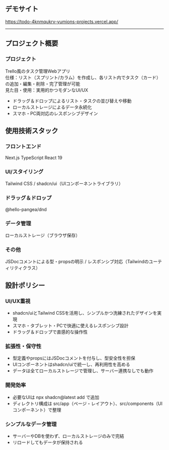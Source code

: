 ## デモサイト
https://todo-4knmqukrv-yumions-projects.vercel.app/



---
## プロジェクト概要
### プロジェクト
Trello風のタスク管理Webアプリ  
仕様：リスト（スプリント/カラム）を作成し、各リスト内でタスク（カード）の追加・編集・削除・完了管理が可能  
見た目・使用：実用的かつモダンなUI/UX  
- ドラッグ＆ドロップによるリスト・タスクの並び替えや移動  
- ローカルストレージによるデータ永続化  
- スマホ・PC両対応のレスポンシブデザイン  

## 使用技術スタック
### フロントエンド
Next.js TypeScript React 19
### UI/スタイリング
Tailwind CSS / shadcn/ui（UIコンポーネントライブラリ）
### ドラッグ＆ドロップ
@hello-pangea/dnd
### データ管理
ローカルストレージ（ブラウザ保存）
### その他
JSDocコメントによる型・propsの明示 / レスポンシブ対応（Tailwindのユーティリティクラス）

## 設計ポリシー
### UI/UX重視
- shadcn/uiとTailwind CSSを活用し、シンプルかつ洗練されたデザインを実現
- スマホ・タブレット・PCで快適に使えるレスポンシブ設計
- ドラッグ＆ドロップで直感的な操作性
### 拡張性・保守性
- 型定義やpropsにはJSDocコメントを付与し、型安全性を担保
- UIコンポーネントはshadcn/uiで統一し、再利用性を高める
- データは全てローカルストレージで管理し、サーバー連携なしでも動作
### 開発効率
- 必要なUIは npx shadcn@latest add <component> で追加
- ディレクトリ構成は src/app（ページ・レイアウト）、src/components（UIコンポーネント）で整理
### シンプルなデータ管理
- サーバーやDBを使わず、ローカルストレージのみで完結
- リロードしてもデータが保持される
